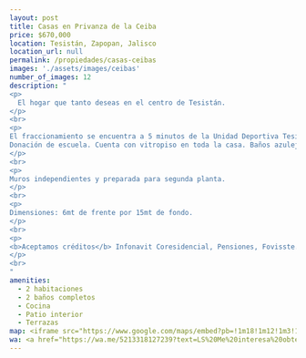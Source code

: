 ```yaml
---
layout: post
title: Casas en Privanza de la Ceiba
price: $670,000
location: Tesistán, Zapopan, Jalisco
location_url: null
permalink: /propiedades/casas-ceibas
images: './assets/images/ceibas'
number_of_images: 12
description: "
<p>
  El hogar que tanto deseas en el centro de Tesistán.
</p>
<br>
<p>
El fraccionamiento se encuentra a 5 minutos de la Unidad Deportiva Tesistán, con ingreso privado al fraccionamiento.
Donación de escuela. Cuenta con vitropiso en toda la casa. Baños azulejeados y muebles de bañ completos.
</p>
<br>
<p>
Muros independientes y preparada para segunda planta.
</p>
<br>
<p>
Dimensiones: 6mt de frente por 15mt de fondo.
</p>
<br>
<p>
<b>Aceptamos créditos</b> Infonavit Coresidencial, Pensiones, Fovisste.
</p>
<br>
"
amenities:
  - 2 habitaciones
  - 2 baños completos
  - Cocina
  - Patio interior
  - Terrazas
map: <iframe src="https://www.google.com/maps/embed?pb=!1m18!1m12!1m3!1d5274.291942749476!2d-103.47782785220136!3d20.8120078033666!2m3!1f0!2f0!3f0!3m2!1i1024!2i768!4f13.1!3m3!1m2!1s0x8428a7ecbedafb3f%3A0xdc8b3202f5227dff!2sPrivanzas%20de%20las%20ceibas!5e0!3m2!1ses!2smx!4v1602562374253!5m2!1ses!2smx" width="600" height="450" frameborder="0" style="border:0;" allowfullscreen="" aria-hidden="false" tabindex="0"></iframe>
wa: <a href="https://wa.me/5213318127239?text=LS%20Me%20interesa%20obtener%20info%20sobre%20Terrenos%20en%20Chapala" class="wa-cta" target="_blank"><i class="fab fa-whatsapp"></i>Contactar a Hogarismo</a>
---
```


